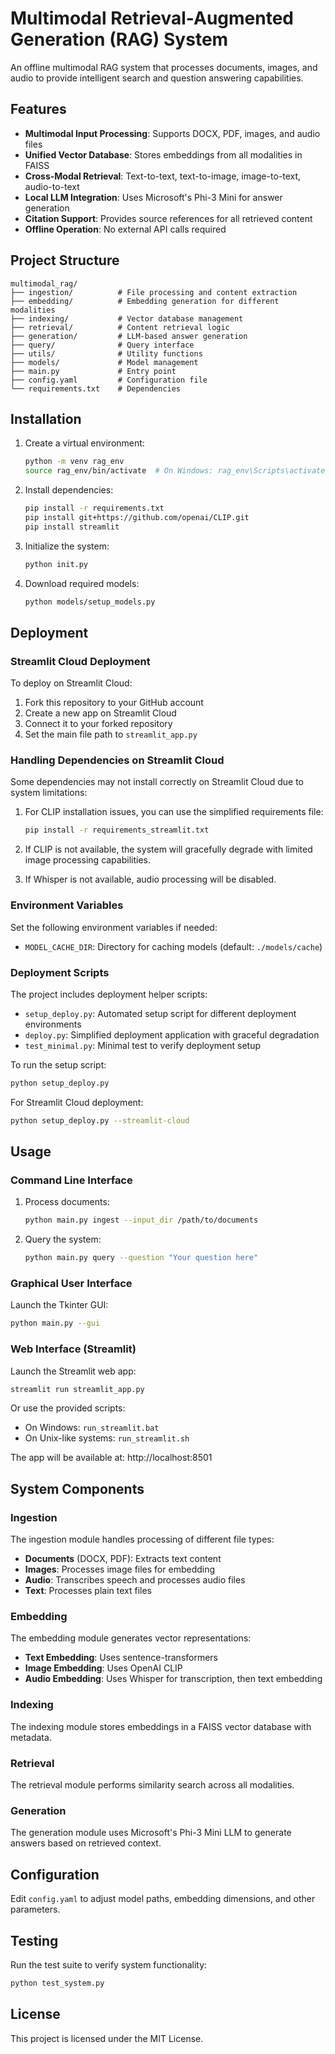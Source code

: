 # Multimodal Retrieval-Augmented Generation (RAG) System

An offline multimodal RAG system that processes documents, images, and audio to provide intelligent search and question answering capabilities.

## Features

- **Multimodal Input Processing**: Supports DOCX, PDF, images, and audio files
- **Unified Vector Database**: Stores embeddings from all modalities in FAISS
- **Cross-Modal Retrieval**: Text-to-text, text-to-image, image-to-text, audio-to-text
- **Local LLM Integration**: Uses Microsoft's Phi-3 Mini for answer generation
- **Citation Support**: Provides source references for all retrieved content
- **Offline Operation**: No external API calls required

## Project Structure

```
multimodal_rag/
├── ingestion/          # File processing and content extraction
├── embedding/          # Embedding generation for different modalities
├── indexing/           # Vector database management
├── retrieval/          # Content retrieval logic
├── generation/         # LLM-based answer generation
├── query/              # Query interface
├── utils/              # Utility functions
├── models/             # Model management
├── main.py             # Entry point
├── config.yaml         # Configuration file
└── requirements.txt    # Dependencies
```

## Installation

1. Create a virtual environment:
   ```bash
   python -m venv rag_env
   source rag_env/bin/activate  # On Windows: rag_env\Scripts\activate
   ```

2. Install dependencies:
   ```bash
   pip install -r requirements.txt
   pip install git+https://github.com/openai/CLIP.git
   pip install streamlit
   ```

3. Initialize the system:
   ```bash
   python init.py
   ```

4. Download required models:
   ```bash
   python models/setup_models.py
   ```

## Deployment

### Streamlit Cloud Deployment

To deploy on Streamlit Cloud:

1. Fork this repository to your GitHub account
2. Create a new app on Streamlit Cloud
3. Connect it to your forked repository
4. Set the main file path to `streamlit_app.py`

### Handling Dependencies on Streamlit Cloud

Some dependencies may not install correctly on Streamlit Cloud due to system limitations:

1. For CLIP installation issues, you can use the simplified requirements file:
   ```bash
   pip install -r requirements_streamlit.txt
   ```

2. If CLIP is not available, the system will gracefully degrade with limited image processing capabilities.

3. If Whisper is not available, audio processing will be disabled.

### Environment Variables

Set the following environment variables if needed:
- `MODEL_CACHE_DIR`: Directory for caching models (default: `./models/cache`)

### Deployment Scripts

The project includes deployment helper scripts:

- `setup_deploy.py`: Automated setup script for different deployment environments
- `deploy.py`: Simplified deployment application with graceful degradation
- `test_minimal.py`: Minimal test to verify deployment setup

To run the setup script:
```bash
python setup_deploy.py
```

For Streamlit Cloud deployment:
```bash
python setup_deploy.py --streamlit-cloud
```

## Usage

### Command Line Interface
1. Process documents:
   ```bash
   python main.py ingest --input_dir /path/to/documents
   ```

2. Query the system:
   ```bash
   python main.py query --question "Your question here"
   ```

### Graphical User Interface
Launch the Tkinter GUI:
```bash
python main.py --gui
```

### Web Interface (Streamlit)
Launch the Streamlit web app:
```bash
streamlit run streamlit_app.py
```

Or use the provided scripts:
- On Windows: `run_streamlit.bat`
- On Unix-like systems: `run_streamlit.sh`

The app will be available at: http://localhost:8501

## System Components

### Ingestion
The ingestion module handles processing of different file types:
- **Documents** (DOCX, PDF): Extracts text content
- **Images**: Processes image files for embedding
- **Audio**: Transcribes speech and processes audio files
- **Text**: Processes plain text files

### Embedding
The embedding module generates vector representations:
- **Text Embedding**: Uses sentence-transformers
- **Image Embedding**: Uses OpenAI CLIP
- **Audio Embedding**: Uses Whisper for transcription, then text embedding

### Indexing
The indexing module stores embeddings in a FAISS vector database with metadata.

### Retrieval
The retrieval module performs similarity search across all modalities.

### Generation
The generation module uses Microsoft's Phi-3 Mini LLM to generate answers based on retrieved context.

## Configuration

Edit `config.yaml` to adjust model paths, embedding dimensions, and other parameters.

## Testing

Run the test suite to verify system functionality:
```bash
python test_system.py
```

## License

This project is licensed under the MIT License.